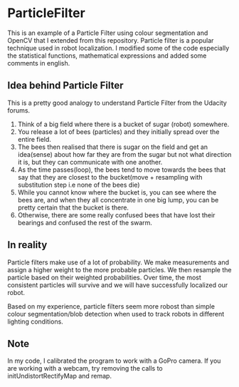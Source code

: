 ParticleFilter
==============
This is an example of a Particle Filter using colour segmentation and OpenCV that I extended from this repository. Particle filter is a popular technique used in robot localization. I modified some of the code especially the statistical functions, mathematical expressions and added some comments in english.

Idea behind Particle Filter
---------
This is a pretty good analogy to understand Particle Filter from the Udacity forums.

1. Think of a big field where there is a bucket of sugar (robot) somewhere.
2. You release a lot of bees (particles) and they initially spread over the entire field.
3. The bees then realised that there is sugar on the field and get an idea(sense) about how far they are from the sugar but not what direction it is, but they can communicate with one another.
4. As the time passes(loop), the bees tend to move towards the bees that say that they are closest to the bucket(move + resampling with substitution step i.e none of the bees die)
5. While you cannot know where the bucket is, you can see where the bees are, and when they all concentrate in one big lump, you can be pretty certain that the bucket is there.
6. Otherwise, there are some really confused bees that have lost their bearings and confused the rest of the swarm.

In reality
-----
Particle filters make use of a lot of probability. We make measurements and assign a higher weight to the more probable particles. We then resample the particle based on their weighted probabilities. Over time, the most consistent particles will survive and we will have successfully localized our robot.

Based on my experience, particle filters seem more robost than simple colour segmentation/blob detection when used to track robots in different lighting conditions.

Note
------
In my code, I calibrated the program to work with a GoPro camera. If you are working with a webcam, try removing the calls to initUndistortRectifyMap and remap.

